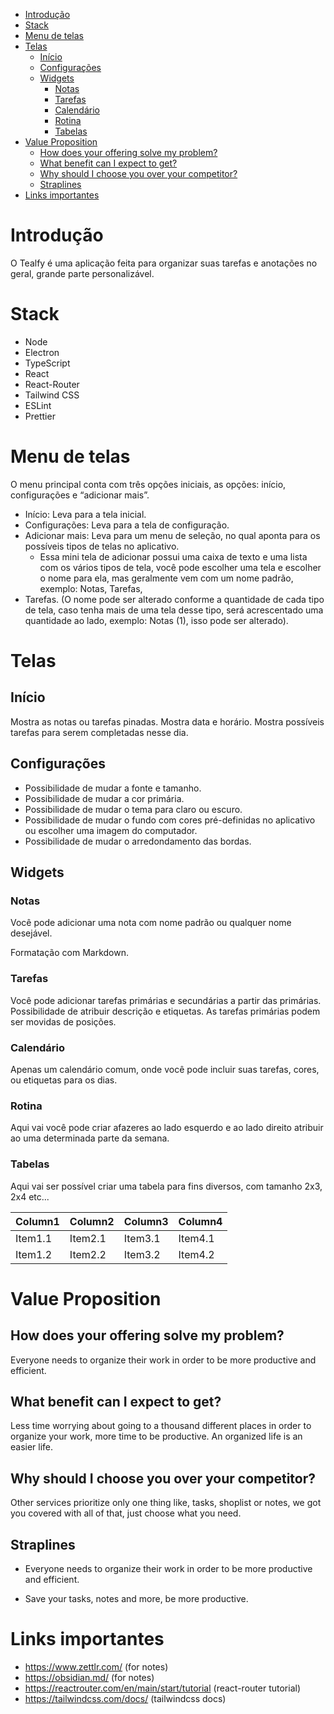 <!-- vim-markdown-toc Marked -->

* [Introdução](#introdução)
* [Stack](#stack)
* [Menu de telas](#menu-de-telas)
* [Telas](#telas)
  * [Início](#início)
  * [Configurações](#configurações)
  * [Widgets](#widgets)
    * [Notas](#notas)
    * [Tarefas](#tarefas)
    * [Calendário](#calendário)
    * [Rotina](#rotina)
    * [Tabelas](#tabelas)
* [Value Proposition](#value-proposition)
  * [How does your offering solve my problem?](#how-does-your-offering-solve-my-problem?)
  * [What benefit can I expect to get?](#what-benefit-can-i-expect-to-get?)
  * [Why should I choose you over your competitor?](#why-should-i-choose-you-over-your-competitor?)
  * [Straplines](#straplines)
* [Links importantes](#links-importantes)

<!-- vim-markdown-toc -->

# Introdução
O Tealfy é uma aplicação feita para organizar suas tarefas e anotações no geral, grande parte personalizável.

# Stack
* Node
* Electron
* TypeScript
* React
* React-Router
* Tailwind CSS
* ESLint
* Prettier

# Menu de telas
O menu principal conta com três opções iniciais, as opções: início, configurações e “adicionar mais”.

* Início: Leva para a tela inicial.
* Configurações: Leva para a tela de configuração.
* Adicionar mais: Leva para um menu de seleção, no qual aponta para os possíveis tipos de telas no aplicativo.
  * Essa mini tela de adicionar possui uma caixa de texto e uma lista com os vários tipos de tela, você pode escolher uma tela e escolher o nome para ela, mas geralmente vem com um nome padrão, exemplo: Notas, Tarefas, 
* Tarefas. (O nome pode ser alterado conforme a quantidade de cada tipo de tela, caso tenha mais de uma tela desse tipo, será acrescentado uma quantidade ao lado, exemplo: Notas (1), isso pode ser alterado).

# Telas

## Início
Mostra as notas ou tarefas pinadas.
Mostra data e horário.
Mostra possíveis tarefas para serem completadas nesse dia.

##  Configurações
* Possibilidade de mudar a fonte e tamanho.
* Possibilidade de mudar a cor primária.
* Possibilidade de mudar o tema para claro ou escuro.
* Possibilidade de mudar o fundo com cores pré-definidas no aplicativo ou escolher uma imagem do computador.
* Possibilidade de mudar o arredondamento das bordas.

## Widgets

### Notas
Você pode adicionar uma nota com nome padrão ou qualquer nome desejável.

Formatação com Markdown.

### Tarefas
Você pode adicionar tarefas primárias e secundárias a partir das primárias.
Possibilidade de atribuir descrição e etiquetas.
As tarefas primárias podem ser movidas de posições.

### Calendário
Apenas um calendário comum, onde você pode incluir suas tarefas, cores, ou etiquetas para os dias.

### Rotina
Aqui vai você pode criar afazeres ao lado esquerdo e ao lado direito atribuir ao uma determinada parte da semana.

### Tabelas
Aqui vai ser possível criar uma tabela para fins diversos, com tamanho 2x3, 2x4 etc...

| Column1    | Column2    | Column3    | Column4    |
|---------------- | --------------- | --------------- | --------------- |
| Item1.1    | Item2.1    | Item3.1    | Item4.1    |
| Item1.2    | Item2.2   | Item3.2   | Item4.2   |

# Value Proposition
## How does your offering solve my problem?
Everyone needs to organize their work in order to be more productive and efficient.

## What benefit can I expect to get?
Less time worrying about going to a thousand different places in order to organize your work, more time to be productive. 
An organized life is an easier life.

## Why should I choose you over your competitor?
Other services prioritize only one thing like, tasks, shoplist or notes, we got you covered with all of that, just choose what you need.

## Straplines
* Everyone needs to organize their work in order to be more productive and efficient.

* Save your tasks, notes and more, be more productive. 

# Links importantes
* https://www.zettlr.com/ (for notes)
* https://obsidian.md/ (for notes)
* https://reactrouter.com/en/main/start/tutorial (react-router tutorial)
* https://tailwindcss.com/docs/ (tailwindcss docs)
